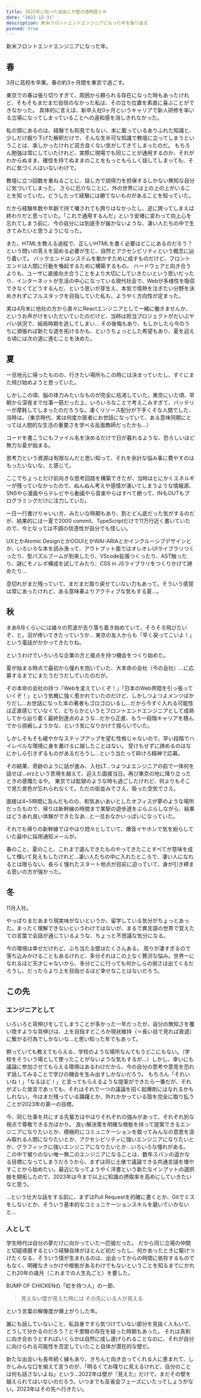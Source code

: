 ```yaml
---
title: 2022年に知った自由とか壁の透明度とか
date: "2022-12-31"
description: 新米フロントエンドエンジニアになった年を振り返る
pinned: true
---
```


新米フロントエンドエンジニアになった年。

## 春

3月に高校を卒業。春の約3ヶ月間を東京で過ごす。

東京での春は張り切りすぎて、周囲から頼られる存在になった時もあったけれど、そもそもまだまだ自信のなかった私は、その立ち位置を素直に喜ぶことができなかった。
具体的に言えば、新卒入社0ヶ月というキャリアで新人研修を率いる立場になってしまっていることへの違和感を消しきれなかった。

私の頭にあるのは、経験でも知見でもない、本に載っているありふれた知識と、少しだけ掘り下げた解釈だけで、そんな生半可な知識で教壇に立ってしまうということは、楽しかったけれど双方良くない気がしてきてしまったのだ。
もちろん勉強は常にしていたけれど、実際に現場でも同じことが通用するのか、それがわからぬまま、確信を持てぬままのことをもっともらしく話してしまっても、それに気づく人はいないわけで。

教壇に立つ回数を重ねるごとに、話し方で説得力を担保するしかない無知な自分に気づいてしまった。
さらに厄介なことに、外の世界には上の上の上がいることを知っていた。どうしたって経験には勝てないものがあることを知っていた。

だから経験年数や年齢で持て囃されても誇りはなかったし、逆に誇ってしまえば終わりだと思っていた。「これで通用するんだ」という安堵に変わって向上心を忘れてしまう前に、今の自分には到底手が届かないような、凄い人たちの中で生きてみたいと思うようになった。

また、HTMLを教える過程で、正しいHTMLを書く必要はどこにあるのだろう？という問いの答えを固める必要が生じ、自然とアクセシビリティという概念に辿り着いて。
バックエンドはシステムを動かすために成すものだけど、フロントエンドは人間に行動を喚起するために構築するもの。
ハードウェアと向き合うよりも、ユーザに直接向き合うことをより大切にしていきたいという思いだったり、インターネットが生活の中心になっている現代社会で、Webが多様性を吸収できなくてどうするんだ、という思いが芽生え、本気で情熱を注ぎたい分野を決めきれずにフルスタックを目指していた私も、ようやく方向性が定まった。

実は4月末に他社の方から直々にReactエンジニアとして一緒に働きませんか、というお声がけをいただいていたのだけど、当時は担当プロジェクトがだいぶヤバい状況で、結局時期を逃してしまい… 
その後悔もあり、もしかしたら今のうちに頑張れば新たな道を拓けるかも、というちょっとした希望もあり、夏を迎える頃には次の道に進むことを決めた。

## 夏

一旦地元に帰ったものの、行きたい場所もこの時には決まっていたし、すぐにまた飛び始めようと思っていた。

しかしこの頃、脳の体力みたいなものが完全に枯渇していた。東京にいた頃、早朝から深夜まで仕事一筋だった上、いろいろなことで考えこみすぎて、バッテリーが摩耗してしまったのだろうな。凄くリソース配分が下手くそな人間でした、当時は。（東京時代、実は何度か医者にお世話になっていて、ある意味同期にとっては人間的な生活の重要さを学べる反面教師だったかも…）

コードを書こうにもファイル名を決めるだけで日が暮れるような、恐ろしいほど無力な夏が始まる。

思考力という資源は有限なんだと思い知って、それを余計な悩み事に費やすのはもったいないな、と感じて。

ここでちょっとだけ前向きな思考回路を構築できたが、当時はとにかくエネルギーが残っていなかったので、ぬんぬん考えや感情が湧いてしまうような情報源、SNSやら漫画やらテレビやら動画やら音楽やらはすべて絶って、INもOUTもプログラミングだけに注力していた。

一日一行書けりゃいい方、みたいな時期もあり、割とどん底だった気がするのだが、結果的には一夏で2000 commit、TypeScriptだけで11万行近く書いていたので、今となっては不調の信憑性が自分でも怪しい。

UXとかAtomic DesignとかOOUIとかWAI-ARIAとかインクルーシブデザインとか、いろいろな本を読み漁って、アウトプット面ではオレオレUIライブラリつくったり、型パズルブームが到来したり、VScode拡張つくったり、AST触ったり、謎にモノレポ構成を試してみたり、CSS in JSライブラリをつくりかけて諦めたり…

息切れがまだ残っていて、まだまだ取り戻せていない力もあって。そういう感覚は常にあったけれど、ある意味春よりアクティブな気もする夏…。

## 秋

まあ9月くらいには諸々の荒波が去り落ち着き始めていて、そろそろ飛びたいぞ、と。羽が疼いてきたっていうか…
東京の友人からも「早く戻ってこいよ！」という電話がかかってきたりね。

というわけでいろいろな企業の方と接点を持つ機会をつくり始めた。

夏が始まる時点で最初から憧れを抱いていた、大本命の会社（今の会社）…に応募するまでにまたうだうだしていたのだが。

その本命の会社の持つ「Webを変えていくぞ！」「日本のWeb界隈を引っ張っていくぞ！」という気概に強く惹かれていたのだけど、しかしつよつよメンツばかりだし…お世話になった本の著者もゴロゴロいるし…だから今すぐ入れる可能性は正直感じていなくて、どちらかというとフロントエンドエンジニアとして成熟してから辿り着く最終到達点のような…だから正直、もう一段階キャリアを積んでから挑戦しようかな、という気になりかけて揺らいでいた。

しかしそもそも緩やかなステップアップを望む性格じゃないので、早い段階でハイレベルな環境に身を置けるに越したことはない。
受けもせずに諦めるのはなにかしら引きずるものがあるだろうし…という当たって砕けろ精神で応募。

その結果、奇跡のように話が進み、入社LT…つよつよエンジニアの前で一体何を話せば…orzという苦境を越えて、迎えた面接当日。再び東京の地に降り立ったときの感慨たるや。
東京では監獄のような時も過ごしたけれど、何よりもそこで見た景色が忘れられなくて。ただの街並みでさえ、吸った空気でさえ。

面接は4~5時間に及んだものの、和気あいあいとしたオフィスが夢のような場所だったもので、帰りは新幹線の時間まで某駅の遊歩道をぶらぶらしながら、結果はどうあれ良い体験ができたなあ…と一旦おなかいっぱいになっていた。

それでも帰りの新幹線ではやはり悶々としていて、爆音イヤホンで気を紛らしていた最中に採用通知メールが。

春のこと、夏のこと、これまで選んできたものやってきたことすべてが意味を成して輝いて見えもしたけれど…凄い人たちの中に入れたところで、凄い人になれるとは限らない。長らく憧れたスタート地点が目前に迫っていて、身が引き締まる思いの方が強かった。

## 冬

11月入社。

やっぱりまだあまり現実味がないというか、留学している気分がちょっとあった。まったく理解できないというわけではないが、まるで異言語の世界で覚えたての言葉で会話が通じているような、ちょっと不思議な気分になる。

今の環境は幸せだけれど、ぶち当たる壁はたくさんある。
周りが凄すぎるので落ち込みかけることもあるけれど、多分それはこの上なく贅沢な悩み。世界一になれるほど天才じゃないから、多分どこに行っても何かしらの弱さは出てくるだろうし、だったらより上を目指せるほど幸せなことはないだろう。

## この先

### エンジニアとして

いろいろと背伸びをしてしまうことが多かった一年だったが、自分の無知さを覆い隠すような背伸びは、上を目指すどころか現状維持（＝長い目で見れば衰退）に繋がる行為でしかないな…と思い知った年でもあって。

黙っていても教えてもらえる、学校のような場所なんてもうどこにもない。（学校をそういう場として使ったことがないような気もするが…）しかし、幸いにも議論に参加させてもらえる環境はあるわけだから、今の自分の思考や意見を恐れず話してみることで学びの機会を生み出すしかないだろう。
もちろん「それいいね！」「なるほど！」と言ってもらえるような提案ができたら一番だが、それがズレた発言であっても、それはそれで一つの議論を招く起爆剤にはなれるかもしれない。今はまだ残っている躊躇とか、外れかかっている殻を完全に取り払うことが2023年の第一の目標。

今、同じ仕事を共にする先輩方はやはりそれぞれの強みがあって、それぞれ別な視点で尊敬できる方ばかり。
良い解決策を明確な根拠を持って提案できるエンジニアになりたいとか、積極的にコミュニケーションを取ってみんなの意思を汲み取れる人間になりたいとか、アクセシビリティに強いエンジニアになりたいとか、グラフィックに強いエンジニアになりたいとか…いろいろな憧れがある。
この中で被りのない唯一無二のエンジニアになることは、数年スパンの遥かなる目標になってしまうだろうから、まずは同じ土俵で議論できる共通言語を増やすことから始めたい。最近になってようやく洋書という新たなインプットの選択肢を開拓したので、2023年は今まで以上に知識の摂取率を高めにしていきたいなと思う。

…という壮大な話をする前に、まずはPull Requestを的確に書くとか、Gitでミスをしないとか、そういう基本的なコミュニケーションスキルを磨いていかないと…

### 人として

学生時代は自分の夢だけに向かっていた一匹狼だった。
だから同じ立場の仲間と切磋琢磨するという経験自体がほとんど初だったし、何かあったときに駆けつけたくなる、そういう情が生まれるのは、出会ってからの時間に依存するものでもなく、明確なきっかけや根拠があるわけでもないということを知るまでにかれこれ20年の歳月（これまでの人生丸ごと）を要した。

BUMP OF CHICKENの「虹を待つ人」の一節、

> 見えない壁が見えた時には その先にいる人が見える

という言葉の解像度が爆上がりした年。

誰にも話していないこと、私自身ですら気づけていない部分を見抜く人もいて、どうして分かるのだろう？と千里眼の存在を疑った時期もあった。
それは真剣に向き合おうとすればいくらかは自然に成し遂げられることなのに、それが自分に向けられる可能性を否定していたこと自体が潜在的な壁だ。

新たな出会いも長年続く縁もあり、きちんと向き合ってくれる人に恵まれて、しかしみんな口を揃えて言うのが、「明るくてお喋りに見えるけれど、自分のことは何も話さないよね」という…2022年は壁が『見えた』だけで、まだその壁を越えられてはいないのだろう。いつまでも反省会フェーズにいたってしょうがない。2023年はその先へ行きたい。
